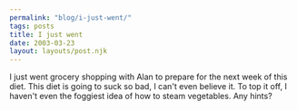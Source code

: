 ```yaml
---
permalink: "blog/i-just-went/"
tags: posts
title: I just went
date: 2003-03-23
layout: layouts/post.njk
---
```


I just went grocery shopping with Alan to prepare for the next week of this diet. This diet is going to suck so bad, I can't even believe it. To top it off, I haven't even the foggiest idea of how to steam vegetables. Any hints?